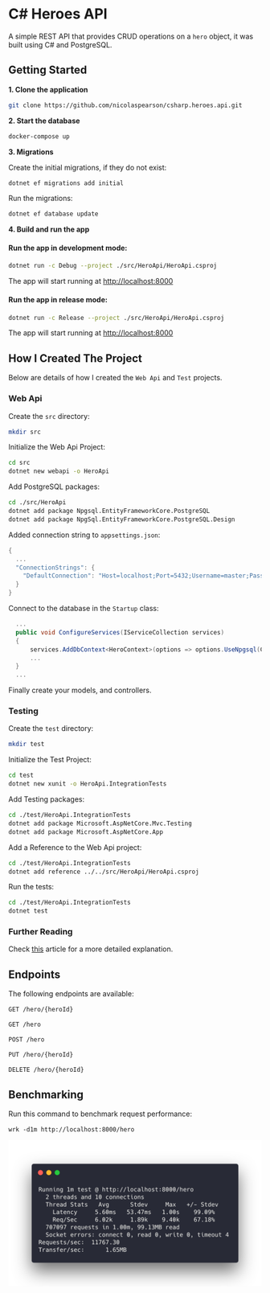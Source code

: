 # C# Heroes API

A simple REST API that provides CRUD operations on a `hero` object, it was built using C# and PostgreSQL.

## Getting Started

**1. Clone the application**

```bash
git clone https://github.com/nicolaspearson/csharp.heroes.api.git
```

**2. Start the database**

```bash
docker-compose up
```

**3. Migrations**

Create the initial migrations, if they do not exist:

```bash
dotnet ef migrations add initial
```

Run the migrations:

```bash
dotnet ef database update
```

**4. Build and run the app**

#### Run the app in development mode:

```bash
dotnet run -c Debug --project ./src/HeroApi/HeroApi.csproj
```

The app will start running at <http://localhost:8000>

#### Run the app in release mode:

```bash
dotnet run -c Release --project ./src/HeroApi/HeroApi.csproj
```

The app will start running at <http://localhost:8000>

## How I Created The Project

Below are details of how I created the `Web Api` and `Test` projects.

### Web Api

Create the `src` directory:

```bash
mkdir src
```

Initialize the Web Api Project:

```bash
cd src
dotnet new webapi -o HeroApi
```

Add PostgreSQL packages:

```bash
cd ./src/HeroApi
dotnet add package Npgsql.EntityFrameworkCore.PostgreSQL
dotnet add package NpgSql.EntityFrameworkCore.PostgreSQL.Design
```

Added connection string to `appsettings.json`:

```csharp
{
  ...
  "ConnectionStrings": {
    "DefaultConnection": "Host=localhost;Port=5432;Username=master;Password=masterkey;Database=hero;"
  }
}
```

Connect to the database in the `Startup` class:

```csharp
  ...
  public void ConfigureServices(IServiceCollection services)
  {
      services.AddDbContext<HeroContext>(options => options.UseNpgsql(Configuration.GetConnectionString("DefaultConnection")));
      ...
  }
  ...
```

Finally create your models, and controllers.

### Testing

Create the `test` directory:

```bash
mkdir test
```

Initialize the Test Project:

```bash
cd test
dotnet new xunit -o HeroApi.IntegrationTests
```

Add Testing packages:

```bash
cd ./test/HeroApi.IntegrationTests
dotnet add package Microsoft.AspNetCore.Mvc.Testing
dotnet add package Microsoft.AspNetCore.App
```

Add a Reference to the Web Api project:

```bash
cd ./test/HeroApi.IntegrationTests
dotnet add reference ../../src/HeroApi/HeroApi.csproj
```

Run the tests:

```bash
cd ./test/HeroApi.IntegrationTests
dotnet test
```

### Further Reading

Check [this](https://fullstackmark.com/post/20/painless-integration-testing-with-aspnet-core-web-api) article for a more detailed explanation.

## Endpoints

The following endpoints are available:

```
GET /hero/{heroId}
```

```
GET /hero
```

```
POST /hero
```

```
PUT /hero/{heroId}
```

```
DELETE /hero/{heroId}
```

## Benchmarking

Run this command to benchmark request performance:

```
wrk -d1m http://localhost:8000/hero
```

![benchmark](/img/benchmark.png)
